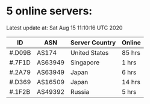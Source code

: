# 5 online servers:

Latest update at: Sat Aug 15 11:10:16 UTC 2020

| ID | ASN | Server Country | Online |
| -- | --- | -------------- | ------ |
| #.D09B | AS174 | United States | 85 hrs |
| #.7F1D | AS63949 | Singapore | 1 hrs |
| #.2A79 | AS63949 | Japan | 6 hrs |
| #.D369 | AS16509 | Japan | 14 hrs |
| #.1F2B | AS49392 | Russia | 5 hrs |

